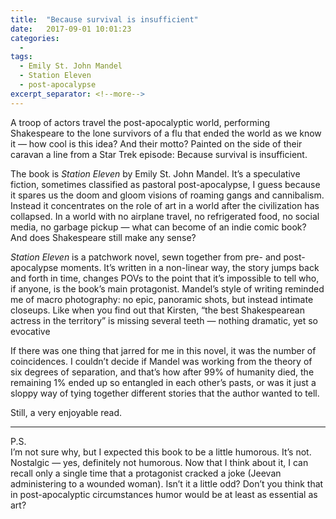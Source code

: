 ```yaml
---
title:  "Because survival is insufficient"
date:   2017-09-01 10:01:23
categories:
  -
tags:
  - Emily St. John Mandel
  - Station Eleven
  - post-apocalypse
excerpt_separator: <!--more-->
---
```

A troop of actors travel the post-apocalyptic world, performing Shakespeare to the lone survivors of a flu that ended the world as we know it — how cool is this idea? And their motto? Painted on the side of their caravan a line from a Star Trek episode<!--more-->: Because survival is insufficient.

The book is *Station Eleven* by Emily St. John Mandel. It’s a speculative fiction, sometimes classified as pastoral post-apocalypse, I guess because it spares us the doom and gloom visions of roaming gangs and cannibalism. Instead it concentrates on the role of art in a world after the civilization has collapsed. In a world with no airplane travel, no refrigerated food, no social media, no garbage pickup — what can become of an indie comic book? And does Shakespeare still make any sense?

*Station Eleven* is a patchwork novel, sewn together from pre- and post-apocalypse moments. It’s written in a non-linear way, the story jumps back and forth in time, changes POVs to the point that it’s impossible to tell who, if anyone, is the book’s main protagonist. Mandel’s style of writing reminded me of macro photography: no epic, panoramic shots, but instead intimate closeups. Like when you find out that Kirsten, “the best Shakespearean actress in the territory” is missing several teeth — nothing dramatic, yet so evocative

If there was one thing that jarred for me in this novel, it was the number of coincidences. I couldn’t decide if Mandel was working from the theory of six degrees of separation, and that’s how after 99% of humanity died, the remaining 1% ended up so entangled in each other’s pasts, or was it just a sloppy way of tying together different stories that the author wanted to tell.

Still, a very enjoyable read.

<hr class="post-list__divider">

P.S.<br/>
I’m not sure why, but I expected this book to be a little humorous. It’s not. Nostalgic — yes, definitely not humorous. Now that I think about it, I can recall only a single time that a protagonist cracked a joke (Jeevan administering to a wounded woman). Isn’t it a little odd? Don’t you think that in post-apocalyptic circumstances humor would be at least as essential as art?
